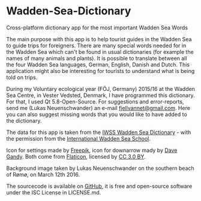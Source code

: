 # Wadden-Sea-Dictionary
Cross-platform dictionary app for the most important Wadden Sea Words

The main purpose with this app is to help tourist guides in the Wadden Sea to guide trips for foreigners. There are many special words needed for in the Wadden Sea which can't be found in usual dictionaries (for example the names of many animals and plants). It is possible to translate between all the four Wadden Sea languages, German, English, Danish and Dutch. This application might also be interesting for tourists to understand what is being told on trips.

During my Voluntary ecological year (FÖJ, Germany) 2015/16 at the Wadden Sea Centre, in Vester Vedsted, Denmark, I have programmed this dictionary. For that, I used Qt 5.8-Open-Source. For suggestions and error-reports, send me (Lukas Neuenschwander) an e-mail [fjellvannet@gmail.com](mailto:fjellvannet@gmail.com). Here you can also suggest missing words that you would like to have added to the dictionary.

The data for this app is taken from the [IWSS Wadden Sea Dictionary](http://www.iwss.org/sites/default/files/Dictionary.pdf) - with the permission from the [International Wadden Sea School](http://www.iwss.org).

Icon for settings made by [Freepik](http://www.freepik.com), icon for downarrow mady by [Dave Gandy](http://www.flaticon.com/authors/dave-gandy). Both come from [Flaticon](http://www.flaticon.com), licensed by [CC 3.0 BY](http://creativecommons.org/licenses/by/3.0/).

Background image taken by Lukas Neuenschwander on the southern beach of Rømø, on March 12th 2016.

The sourcecode is available on [GitHub](https://github.com/fjellvannet/Dictionary), it is free and open-source software under the ISC License in LICENSE.md.
